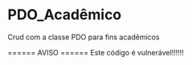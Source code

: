 # PDO_Acadêmico
Crud com a classe PDO para fins acadêmicos

====== AVISO ======
Este código é vulnerável!!!!!!
